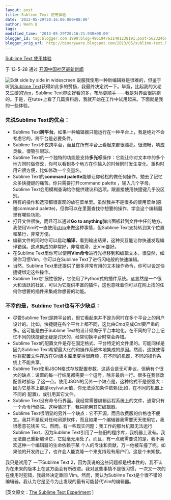 ```yaml
---
layout: post
title: Sublime Text 使用体验
date: '2013-05-29T20:16:00.000+08:00'
author: Wenh Q
tags:
modified_time: '2013-05-29T20:16:21.938+08:00'
blogger_id: tag:blogger.com,1999:blog-4961947611491238191.post-5623246908423316105
blogger_orig_url: http://binaryware.blogspot.com/2013/05/sublime-text.html
---
```


[Sublime Text
使用体验](http://www.oschina.net/news/40902/the-sublime-text-experiment)

于 13-5-28 通过 [开源中国社区最新新闻](http://www.oschina.net/?from=rss)


![Edit side by side in
widescreen](http://static.oschina.net/uploads/img/201201/27115500_4ZUk.png)
说服我使用一种新编辑器是很难的，但鉴于听到[Sublime
Text](http://www.sublimetext.com/)获得如此多的赞扬，我最终决定试一下。毕竟，比起我的又老又生硬的[Vim](http://www.vim.org/)，Sublime
Text界面好看的多，布局更顺手——我是对界面很挑剔的。于是，在tuts+上看了几篇资料后，我就开始在工作中试用起来。下面就是我的一些体验。

### 先说Sublime Text的优点：

-   Sublime
    Text**跨平台**。如果一种编辑器只能运行在一种平台上，我是绝对不会考虑它的，跨平台是必要条件。
-   Sublime
    Text不仅跨平台，而且在所有平台上看起来都很漂亮。很流畅，响应灵敏，很吸引眼球。
-   Sublime
    Text的一个独特的功能是支持**多光标**操作：它能让你对文本中的多个地方同时做修改，你可以看到多个地方在你输入的时候同时发生变化。重构时用它很方便，比如修改一个变量名。
-   Sublime Text的**command
    palette**能够让你轻松的做任何操作，勉去了记忆众多快捷键的痛苦。你只需要打开command
    palette ，输入几个字母，Sublime
    Text会用模糊查询给你提供建议和选项。跟直接使用快捷键几乎没区别。
-   所有的操作和选项都很直观的放在菜单里。虽然我并不是很多的使用菜单(感谢command
    palette)，但你可以在里面查找你想要的操作，学会这个编辑器里有哪些功能。
-   打开文件很快，而且可以通过**Go to
    anything**弹出面板转到文件中任何地方。我使用Vim时一直使用[ctrlp](http://www.vim.org/scripts/script.php?script_id=3736)来做这种事情，但Sublime
    Text支持转到某个位置和某行，非常方便。
-   编辑文件的同时你可以启动**编译**，看到输出结果，这种交互能让你快速发现编译错误。这点集成的非常好，非常顺滑，比Vim要好。
-   在Sublime
    Text里你可以使用**Vim命令**进行光标移到和编辑文本，很显然，如果你习惯Vim，你可以在Sublime
    Text了进行闪电般的快速编辑。
-   当然，Sublime
    Text里还提供了很多非常有用的文本操作命令，你可以设定快捷键绑定这些操作。
-   Sublime
    Text扩展性很好，它使用了Python式的插件系统。这显然是一个很大和活跃的社区，可以为它提供丰富的插件，这也意味着你可以在网上找的任何你想要的插件来集成你想要的功能。

### 不幸的是，Sublime Text也有不少缺点：

-   尽管Sublime
    Text是跨平台的，但它看起来并不是为同时在多个平台上的用户设计的。比如，快捷键在各个平台上都不同，这比由*Cmd*变成*Ctrl*要严重的多。这可能是由于Sublime
    Text的设计倾向于平台本地化。在不同的平台上记忆不同的快捷键无疑是讨厌的，经常切换平台时常会弄错。
-   Sublime
    Text的配置文件是存在固定格式、平台特定的文件里的。可能同样是因为Sublime
    Text希望最大化的和操作系统本地集成的原因。然而，这就使得你将配置文件存放在Git版本库里变得很麻烦，在不同的机器，不同的操作系统上不能共享。
-   Sublime
    Text使用JSON格式存放配置参数，这适合是无可非议，但确有个很大的缺点：设置的每一行结尾都需要一个逗号，除非最后一行。很多在我修改配置时都忘
    了这一点。使用JSON的另外一个缺点是，这种格式不是很强大：因为它基本上都是key/value值，你无法添加条件依赖(比如，在不同的机器上不同的
    配置)，或引用其它文件。
-   Sublime
    Text没有命令行界面。我经常需要编辑远程系统上的文件，通常只有一个命令行终端。这种情况下，我只能用其它编辑器。
-   Sublime
    Text很明显的另外一个缺点：它不开源，而且收费版的价格也不便宜。我并不是反对任何闭源软件，而且如果一个编辑器我需要天天使用它，我很愿意花钱买
    它。然而，有一些现实问题：我工作的那台机器无法运行Sublime
    Text，因为Sublime
    Text引用了一些旧的程序库，我机器上没有。我无法自己重新编译它，它就毫无用处了。而且，有一点我需要说的是，我不喜欢这种一个编辑器的生命依赖于某
    个人的专注和贡献，万一他被车撞了呢。如果他的开发终止了，也许会人能克隆一个来支持现有用户们，这是个未知数。

我只是试用了 一下Sublime Text
2，因为我说的这些问题都是根本性的，我不认为在未来的版本上在这方面会有所改进。我对这些事情不是很习惯，一次又一次的在使用时犯错，我最终决定重回
Vim。然而，我认为Sublime
Text是个很不错的编辑器，我认为它是至今为止发现的最有可能替代Vim的编辑器。

[英文原文：[The Sublime Text
Experiment](http://el-tramo.be/blog/sublime-text-experiment/) ]
